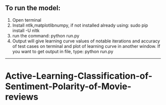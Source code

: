 To run the model:
----------------------------------------------
1. Open terminal
2. Install ntlk,matplotlibnumpy, if not installed already using:
	sudo pip install -U nltk
3. run the command:
	python run.py
4. Output will give learning curve values of notable iterations and accuracy of test cases on terminal and plot of learning curve in another window.  If you want to get output in file, type:
	python run.py 
	
-----------------------------------------------
	
# Active-Learning-Classification-of-Sentiment-Polarity-of-Movie-reviews
